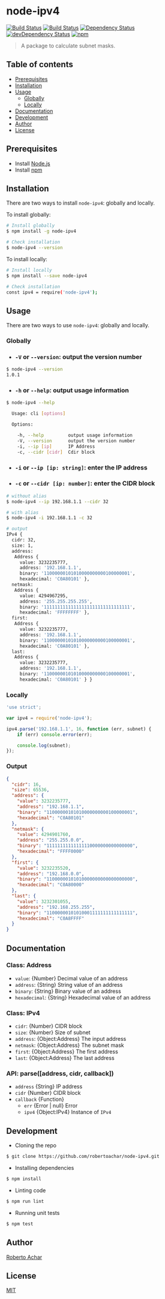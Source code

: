 # node-ipv4

[![Build Status][travis-badge]][travis-badge-url]
[![Build Status][appveyor-badge]][appveyor-badge-url]
[![Dependency Status][david-badge]][david-badge-url]
[![devDependency Status][david-dev-badge]][david-dev-badge-url]
[![npm][npm-badge]][npm-badge-url]

> A package to calculate subnet masks.

## Table of contents

- [Prerequisites](#prerequisites)
- [Installation](#installation)
- [Usage](#usage)
  - [Globally](#globally)
  - [Locally](#locally)
- [Documentation](#documentation)
- [Development](#development)
- [Author](#author)
- [License](#license)

## Prerequisites

* Install [Node.js](https://nodejs.org)
* Install [npm](https://www.npmjs.com/)

## Installation

There are two ways to install `node-ipv4`: globally and locally.

To install globally:

```bash
# Install globally
$ npm install -g node-ipv4

# Check installation
$ node-ipv4 --version
```

To install locally:

```bash
# Install locally
$ npm install --save node-ipv4

# Check installation
const ipv4 = require('node-ipv4');
```

## Usage

There are two ways to use `node-ipv4`: globally and locally.

### Globally

* ### `-V` or `--version`: output the version number
```bash
$ node-ipv4 --version
1.0.1
```

* ### `-h` or `--help`: output usage information
```bash
$ node-ipv4 --help

  Usage: cli [options]

  Options:

    -h, --help         output usage information
    -V, --version      output the version number
    -i, --ip [ip]      IP Address
    -c, --cidr [cidr]  Cdir block
```

* ### `-i` or `--ip [ip: string]`: enter the IP address
* ### `-c` or `--cidr [ip: number]`: enter the CIDR block

```bash
# without alias
$ node-ipv4 --ip 192.168.1.1 --cidr 32

# with alias
$ node-ipv4 -i 192.168.1.1 -c 32

# output
IPv4 {
  cidr: 32,
  size: 1,
  address:
   Address {
     value: 3232235777,
     address: '192.168.1.1',
     binary: '11000000101010000000000100000001',
     hexadecimal: 'C0A80101' },
  netmask:
   Address {
     value: 4294967295,
     address: '255.255.255.255',
     binary: '11111111111111111111111111111111',
     hexadecimal: 'FFFFFFFF' },
  first:
   Address {
     value: 3232235777,
     address: '192.168.1.1',
     binary: '11000000101010000000000100000001',
     hexadecimal: 'C0A80101' },
  last:
   Address {
     value: 3232235777,
     address: '192.168.1.1',
     binary: '11000000101010000000000100000001',
     hexadecimal: 'C0A80101' } }
```

### Locally

```javascript
'use strict';

var ipv4 = require('node-ipv4');

ipv4.parse('192.168.1.1', 16, function (err, subnet) {
    if (err) console.error(err);

    console.log(subnet);
});
```

### Output

```json
{
  "cidr": 16,
  "size": 65536,
  "address": {
    "value": 3232235777,
    "address": "192.168.1.1",
    "binary": "11000000101010000000000100000001",
    "hexadecimal": "C0A80101"
  },
  "netmask": {
    "value": 4294901760,
    "address": "255.255.0.0",
    "binary": "11111111111111110000000000000000",
    "hexadecimal": "FFFF0000"
  },
  "first": {
    "value": 3232235520,
    "address": "192.168.0.0",
    "binary": "11000000101010000000000000000000",
    "hexadecimal": "C0A80000"
  },
  "last": {
    "value": 3232301055,
    "address": "192.168.255.255",
    "binary": "11000000101010001111111111111111",
    "hexadecimal": "C0A8FFFF"
  }
}
```

## Documentation

### Class: Address
* `value`: {Number} Decimal value of an address
* `address`: {String} String value of an address
* `binary`: {String} Binary value of an address
* `hexadecimal`: {String} Hexadecimal value of an address

### Class: IPv4
* `cidr`: {Number} CIDR block
* `size`: {Number} Size of subnet
* `address`: {Object:Address} The input address
* `netmask`: {Object:Address} The subnet mask
* `first`: {Object:Address} The first address
* `last`: {Object:Address} The last address

### API: parse([address, cidr, callback])
* `address` {String} IP address
* `cidr` {Number} CIDR block
* `callback` {Function}
  * `err` {Error | null} Error
  * `ipv4` {Object:IPv4} Instance of `IPv4`

## Development

* Cloning the repo

```bash
$ git clone https://github.com/robertoachar/node-ipv4.git
```

* Installing dependencies

```bash
$ npm install
```

* Linting code

```bash
$ npm run lint
```

* Running unit tests

```bash
$ npm test
```

## Author
[Roberto Achar](https://twitter.com/RobertoAchar)

## License
[MIT](https://github.com/robertoachar/node-ipv4/blob/master/LICENSE)

[travis-badge]: https://travis-ci.org/robertoachar/node-ipv4.svg?branch=master
[travis-badge-url]: https://travis-ci.org/robertoachar/node-ipv4
[appveyor-badge]: https://ci.appveyor.com/api/projects/status/sorbway8eupp739h?svg=true
[appveyor-badge-url]: https://ci.appveyor.com/project/robertoachar/node-ipv4
[david-badge]: https://david-dm.org/robertoachar/node-ipv4.svg
[david-badge-url]: https://david-dm.org/robertoachar/node-ipv4
[david-dev-badge]: https://david-dm.org/robertoachar/node-ipv4/dev-status.svg
[david-dev-badge-url]: https://david-dm.org/robertoachar/node-ipv4?type=dev
[npm-badge]: https://img.shields.io/npm/v/node-ipv4.svg
[npm-badge-url]: https://www.npmjs.com/package/node-ipv4
